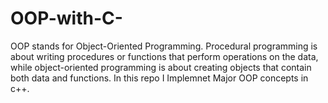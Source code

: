 # OOP-with-C-
OOP stands for Object-Oriented Programming. Procedural programming is about writing procedures or functions that perform operations on the data, while object-oriented programming is about creating objects that contain both data and functions. In this repo I Implemnet Major OOP concepts in c++.
